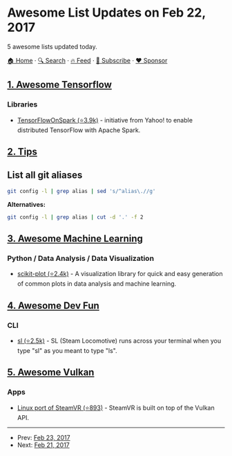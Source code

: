 # Awesome List Updates on Feb 22, 2017

5 awesome lists updated today.

[🏠 Home](/README.md) · [🔍 Search](https://www.trackawesomelist.com/search/) · [🔥 Feed](https://www.trackawesomelist.com/rss.xml) · [📮 Subscribe](https://trackawesomelist.us17.list-manage.com/subscribe?u=d2f0117aa829c83a63ec63c2f&id=36a103854c) · [❤️  Sponsor](https://github.com/sponsors/theowenyoung)



## [1. Awesome Tensorflow](/content/jtoy/awesome-tensorflow/README.md)

### Libraries

*   [TensorFlowOnSpark (⭐3.9k)](https://github.com/yahoo/TensorFlowOnSpark) - initiative from Yahoo! to enable distributed TensorFlow with Apache Spark.

## [2. Tips](/content/git-tips/tips/README.md)

## List all git aliases

```sh
git config -l | grep alias | sed 's/^alias\.//g'
```

**Alternatives:**

```sh
git config -l | grep alias | cut -d '.' -f 2
```

## [3. Awesome Machine Learning](/content/josephmisiti/awesome-machine-learning/README.md)

### Python / Data Analysis / Data Visualization

*   [scikit-plot (⭐2.4k)](https://github.com/reiinakano/scikit-plot) - A visualization library for quick and easy generation of common plots in data analysis and machine learning.

## [4. Awesome Dev Fun](/content/mislavcimpersak/awesome-dev-fun/README.md)

### CLI

*   [sl (⭐2.5k)](https://github.com/mtoyoda/sl) - SL (Steam Locomotive) runs across your terminal when you type "sl" as you meant to type "ls".

## [5. Awesome Vulkan](/content/vinjn/awesome-vulkan/README.md)

### Apps

*   [Linux port of SteamVR (⭐893)](https://github.com/ValveSoftware/SteamVR-for-Linux) - SteamVR is built on top of the Vulkan API.

---

- Prev: [Feb 23, 2017](/content/2017/02/23/README.md)
- Next: [Feb 21, 2017](/content/2017/02/21/README.md)